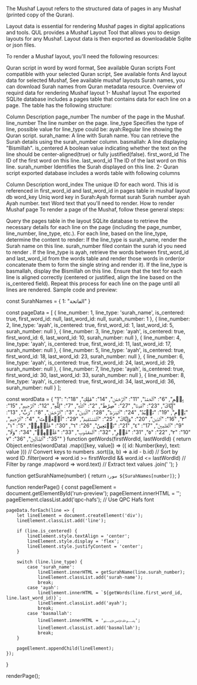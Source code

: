 The Mushaf Layout refers to the structured data of pages in any Mushaf (printed copy of the Quran).

Layout data is essential for rendering Mushaf pages in digital applications and tools. QUL provides a Mushaf Layout Tool that allows you to design layouts for any Mushaf. Layout data is then exported as downloadable Sqlite or json files.

To render a Mushaf layout, you'll need the following resources:

Quran script in word by word format, See available Quran scripts
Font compatible with your selected Quran script, See available fonts
And layout data for selected Mushaf, See available mushaf layouts
Surah names, you can download Surah names from Quran metadata resource.
Overview of requird data for rendering Mushaf layout
1- Mushaf layout The exported SQLite database includes a pages table that contains data for each line on a page. The table has the following structure:

Column	Description
page_number	The number of the page in the Mushaf.
line_number	The line number on the page.
line_type	Specifies the type of line, possible value for line_type could be:
ayah:Regular line showing the Quran script.
surah_name: A line with Surah name. You can retrieve the Surah details using the surah_number column.
basmallah: A line displaying "Bismillah".
is_centered	A boolean value indicating whether the text on the line should be center-aligned(true) or fully justified(false).
first_word_id	The ID of the first word on this line.
last_word_id	The ID of the last word on this line.
surah_number	Identifies the Surah displayed on this line.
2- Quran script exported database includes a words table with following columns

Column	Description
word_index	The unique ID for each word. This id is referenced in first_word_id and last_word_id in pages table in mushaf layout db
word_key	Uniq word key in Surah:Ayah format
surah	Surah number
ayah	Ayah number.
text	Word text that you'll need to render.
How to render Mushaf page
To render a page of the Mushaf, follow these general steps:

Query the pages table in the layout SQLite database to retrieve the necessary details for each line on the page (including the page_number, line_number, line_type, etc.).
For each line, based on the line_type, determine the content to render:
If the line_type is surah_name, render the Surah name on this line. surah_number filed contain the surah id you need to render .
If the line_type is ayah, retrieve the words between first_word_id and last_word_id from the words table and render those words in order(or concatenate them to form the single string and render it).
If the line_type is basmallah, display the Bismillah on this line.
Ensure that the text for each line is aligned correctly (centered or justified, align the line based on the is_centered field).
Repeat this process for each line on the page until all lines are rendered.
Sample code and preview:

const SurahNames = {
    1: "الفاتحة"
  }

  const pageData = [
    { line_number: 1, line_type: 'surah_name', is_centered: true, first_word_id: null, last_word_id: null, surah_number: 1 },
    { line_number: 2, line_type: 'ayah',  is_centered: true, first_word_id: 1, last_word_id: 5, surah_number: null },
    { line_number: 3, line_type: 'ayah',  is_centered: true, first_word_id: 6, last_word_id: 10, surah_number: null },
    { line_number: 4, line_type: 'ayah',  is_centered: true, first_word_id: 11, last_word_id: 17, surah_number: null },
    { line_number: 5, line_type: 'ayah',  is_centered: true, first_word_id: 18, last_word_id: 23, surah_number: null },
    { line_number: 6, line_type: 'ayah',  is_centered: true, first_word_id: 24, last_word_id: 29, surah_number: null },
    { line_number: 7, line_type: 'ayah',  is_centered: true, first_word_id: 30, last_word_id: 33, surah_number: null },
    { line_number: 8, line_type: 'ayah',  is_centered: true, first_word_id: 34, last_word_id: 36, surah_number: null }
  ];

  const wordData = {
    "1": "بِسۡمِ",
    "6": "ٱلۡحَمۡدُ",
    "11": "ٱلرَّحۡمَٰنِ",
    "14": "مَٰلِكِ",
    "18": "إِيَّاكَ",
    "23": "ٱهۡدِنَا",
    "27": "صِرَٰطَ",
    "2": "ٱللَّهِ",
    "7": "لِلَّهِ",
    "12": "ٱلرَّحِيمِ",
    "15": "يَوۡمِ",
    "19": "نَعۡبُدُ",
    "24": "ٱلصِّرَٰطَ",
    "28": "ٱلَّذِينَ",
    "3": "ٱلرَّحۡمَٰنِ",
    "8": "رَبِّ",
    "13": "٣",
    "16": "ٱلدِّينِ",
    "20": "وَإِيَّاكَ",
    "25": "ٱلۡمُسۡتَقِيمَ",
    "29": "أَنۡعَمۡتَ",
    "4": "ٱلرَّحِيمِ",
    "9": "ٱلۡعَٰلَمِينَ",
    "17": "٤",
    "21": "نَسۡتَعِينُ",
    "26": "٦",
    "30": "عَلَيۡهِمۡ",
    "5": "١",
    "10": "٢",
    "22": "٥",
    "31": "غَيۡرِ",
    "32": "ٱلۡمَغۡضُوبِ",
    "33": "عَلَيۡهِمۡ",
    "34": "وَلَا",
    "35": "ٱلضَّآلِّينَ",
    "36": "٧"
  }
function getWords(firstWordId, lastWordId) {
    return Object.entries(wordData)
        .map(([key, value]) => ({ id: Number(key), text: value })) // Convert keys to numbers
        .sort((a, b) => a.id - b.id) // Sort by word ID
        .filter(word => word.id >= firstWordId && word.id <= lastWordId) // Filter by range
        .map(word => word.text) // Extract text values
        .join(' ');
}

function getSurahName(number) {
    return `سورۃ ${SurahNames[number]}`;
}

function renderPage() {
    const pageElement = document.getElementById('run-preview');
    pageElement.innerHTML = ''; 
   pageElement.classList.add('qpc-hafs'); // Use QPC Hafs font

    pageData.forEach(line => {
        let lineElement = document.createElement('div');
        lineElement.classList.add('line');

        if (line.is_centered) {
            lineElement.style.textAlign = 'center';
            lineElement.style.display = 'flex';
            lineElement.style.justifyContent = 'center';
        }

        switch (line.line_type) {
            case 'surah_name':
                lineElement.innerHTML = getSurahName(line.surah_number);
                lineElement.classList.add('surah-name');
                break;
            case 'ayah':
                lineElement.innerHTML = `${getWords(line.first_word_id, line.last_word_id)}`;
                lineElement.classList.add('ayah');
                break;
            case 'basmallah':
                lineElement.innerHTML = '﷽';
                lineElement.classList.add('basmallah');
                break;
        }

        pageElement.appendChild(lineElement);
    });
}

  renderPage();


  